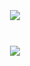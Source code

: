 <div id="main" align="center">
  <br>
    <img 
        src="https://github-readme-stats.vercel.app/api?username=YOOSEUNGHYUN&hide=stars,contribs&count_private=true&show_icons=true"
        style="height: auto; margin-left: 20px; margin-right: 20px; padding: 10px;"/>
</div>

<br>
  <p align="center">
    <img src="https://img.shields.io/badge/C++-000000?style=flat-square&logo=C%2B%2B&logoColor=white%22/%3E
    <img src="https://img.shields.io/badge/Unreal Engine-313131?style=flat-square&logo=Unrealengine&logoColor=white"/>

</div>
